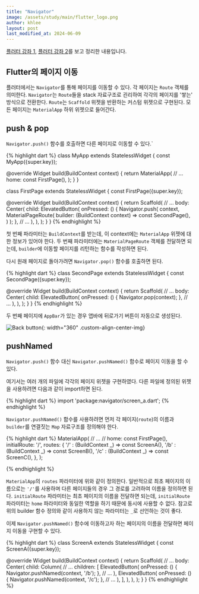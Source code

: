 ```yaml
---
title: "Navigator"
image: /assets/study/main/flutter_logo.png
author: khlee
layout: post
last_modified_at: 2024-06-09
---
```


[플러터 강좌 1](https://youtu.be/BWG9XS5ecig), [플러터 강좌 2](https://youtu.be/rX2RZr6y8yM)를 보고 정리한 내용입니다.

## Flutter의 페이지 이동

플러터에서는 `Navigator`를 통해 페이지를 이동할 수 있다. 각 페이지는 `Route` 객체를 의미한다. `Navigator`는 `Route`들을 stack 자료구조로 괸리하여 각각의 페이지를 '쌓는' 방식으로 전환한다. `Route`는 `Scaffold` 위젯을 반환하는 커스텀 위젯으로 구현된다. 모든 페이지는 `MaterialApp` 하위 위젯으로 들어간다.

## push & pop

`Navigator.push()` 함수를 호출하면 다른 페이지로 이동할 수 있다.`

{% highlight dart %}
class MyApp extends StatelessWidget {
  const MyApp({super.key});

  @override
  Widget build(BuildContext context) {
    return MaterialApp(
      // ...
      home: const FirstPage(),
    );
  }
}

class FirstPage extends StatelessWidget {
  const FirstPage({super.key});

  @override
  Widget build(BuildContext context) {
    return Scaffold(
      // ...
      body: Center(
        child: ElevatedButton(
          onPressed: () {
            Navigator.push(
              context,
              MaterialPageRoute(
                builder: (BuildContext context) => const SecondPage(),
              )
            );
          },
          // ...
        ),
      ),
    );
  }
}
{% endhighlight %}

첫 번째 파라미터는 `BuildContext`를 받는데, 이 context에는 `MaterialApp` 위젯에 대한 정보가 있어야 한다. 두 번째 파라미터에는 `MaterialPageRoute` 객체를 전달하면 되는데, `builder`에 이동할 페이지를 리턴하는 함수를 작성하면 된다.

다시 원래 페이지로 돌아가려면 `Navigator.pop()` 함수를 호출하면 된다.

{% highlight dart %}
class SecondPage extends StatelessWidget {
  const SecondPage({super.key});

  @override
  Widget build(BuildContext context) {
    return Scaffold(
      // ...
      body: Center(
        child: ElevatedButton(
          onPressed: () {
            Navigator.pop(context);
          },
          // ...
        ),
      ),
    );
  }
}
{% endhighlight %}

두 번째 페이지에 `AppBar`가 있는 경우 앱바에 뒤로가기 버튼이 자동으로 생성된다.

![Back button]({{site.baseurl}}/assets/study/flutter/012_navigator/back_button.png){: width="360" .custom-align-center-img}

## pushNamed

`Navigator.push()` 함수 대신 `Navigator.pushNamed()` 함수로 페이지 이동을 할 수 있다.

여기서는 여러 개의 파일에 각각의 페이지 위젯을 구현하였다. 다른 파일에 정의된 위젯을 사용하려면 다음과 같이 import하면 된다.

{% highlight dart %}
import 'package:navigator/screen_a.dart';
{% endhighlight %}

`Navigator.pushNamed()` 함수를 사용하려면 먼저 각 페이지(`route`)의 이름과 `builder`를 연결짓는 `Map` 자료구조를 정의해야 한다.

{% highlight dart %}
MaterialApp(
  // ...
  // home: const FirstPage(),
  initialRoute: '/',
  routes: {
    '/' : (BuildContext _) => const ScreenA(),
    '/b' : (BuildContext _) => const ScreenB(),
    '/c' : (BuildContext _) => const ScreenC(),
  },
);

{% endhighlight %}

`MaterialApp`의 `routes` 파라미터에 위와 같이 정의한다. 일반적으로 최초 페이지의 이름으로는 `'/'`를 사용하며 다른 페이지들의 경우 그 경로를 고려하여 이름을 정의하면 된다. `initialRoute` 파라미터는 최초 페이지의 이름을 전달하면 되는데, `initialRoute` 파라미터는 `home` 파라미터와 동일한 역할을 하기 때문에 동시에 사용할 수 없다. 참고로 위의 builder 함수 정의와 같이 사용하지 않는 파라미터는 `_`로 선언하는 것이 좋다.

이제 `Navigator.pushNamed()` 함수에 이동하고자 하는 페이지의 이름을 전달하면 페이지 이동을 구현할 수 있다.

{% highlight dart %}
class ScreenA extends StatelessWidget {
  const ScreenA({super.key});

  @override
  Widget build(BuildContext context) {
    return Scaffold(
      // ...
      body: Center(
        child: Column(
          // ...
          children: [
            ElevatedButton(
              onPressed: () {
                Navigator.pushNamed(context, '/b');
              },
              // ...
            ),
            ElevatedButton(
              onPressed: () {
                Navigator.pushNamed(context, '/c');
              },
              // ...
            ),
          ],
        ),
      ),
    );
  }
}
{% endhighlight %}
